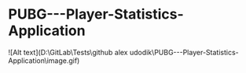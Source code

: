# PUBG---Player-Statistics-Application

![Alt text](D:\GitLab\Tests\github alex udodik\PUBG---Player-Statistics-Application\image.gif)
